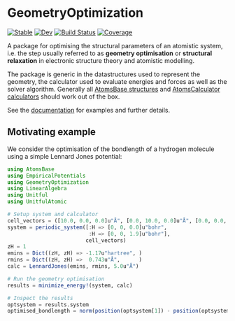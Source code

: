 # GeometryOptimization

[![Stable](https://img.shields.io/badge/docs-stable-blue.svg)](https://JuliaMolSim.github.io/GeometryOptimization.jl/stable/)
[![Dev](https://img.shields.io/badge/docs-dev-blue.svg)](https://JuliaMolSim.github.io/GeometryOptimization.jl/dev/)
[![Build Status](https://github.com/JuliaMolSim/GeometryOptimization.jl/actions/workflows/CI.yml/badge.svg?branch=main)](https://github.com/JuliaMolSim/GeometryOptimization.jl/actions/workflows/CI.yml?query=branch%3Amain)
[![Coverage](https://codecov.io/gh/JuliaMolSim/GeometryOptimization.jl/branch/main/graph/badge.svg)](https://codecov.io/gh/JuliaMolSim/GeometryOptimization.jl)

A package for optimising the structural parameters of an atomistic system,
i.e. the step usually referred to as
**geometry optimisation** or **structural relaxation**
in electronic structure theory and atomistic modelling.

The package is generic in the datastructures used to represent the geometry,
the calculator used to evaluate energies and forces as well as the solver algorithm.
Generally all
[AtomsBase structures](https://github.com/JuliaMolSim/AtomsBase.jl)
and [AtomsCalculator calculators](https://github.com/JuliaMolSim/AtomsCalculators.jl)
should work out of the box.

See the [documentation](https://JuliaMolSim.github.io/GeometryOptimization.jl/stable/)
for examples and further details.

## Motivating example

We consider the optimisation of the bondlength of a hydrogen
molecule using a simple Lennard Jones potential:

```julia
using AtomsBase
using EmpiricalPotentials
using GeometryOptimization
using LinearAlgebra
using Unitful
using UnitfulAtomic

# Setup system and calculator
cell_vectors = ([10.0, 0.0, 0.0]u"Å", [0.0, 10.0, 0.0]u"Å", [0.0, 0.0, 10.0]u"Å")
system = periodic_system([:H => [0, 0, 0.0]u"bohr",
                          :H => [0, 0, 1.9]u"bohr"],
                         cell_vectors)
zH = 1
emins = Dict((zH, zH) => -1.17u"hartree", )
rmins = Dict((zH, zH) =>  0.743u"Å",      )
calc = LennardJones(emins, rmins, 5.0u"Å")

# Run the geometry optimisation
results = minimize_energy!(system, calc)

# Inspect the results
optsystem = results.system
optimised_bondlength = norm(position(optsystem[1]) - position(optsystem[2]))
```
